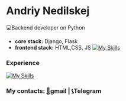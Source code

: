 # Andriy Nedilskej
:computer:Backend developer on Python
* **core  stack:** Django, Flask
* **frontend stack:** HTML,CSS, JS 
[![My Skills](https://skillicons.dev/icons?i=django,flask,js,html,css)](https://skillicons.dev)



### Experience
[![My Skills](https://skillicons.dev/icons?i=git,docker,vim,bash,linux,mysql,nginx,postgres)](https://skillicons.dev)

### My contacts: [:newspaper:](https://andrej.nedilskej@gmail.com)gmail |  [:telephone_receiver:](https://t.me/andrew_stoic)Telegram

